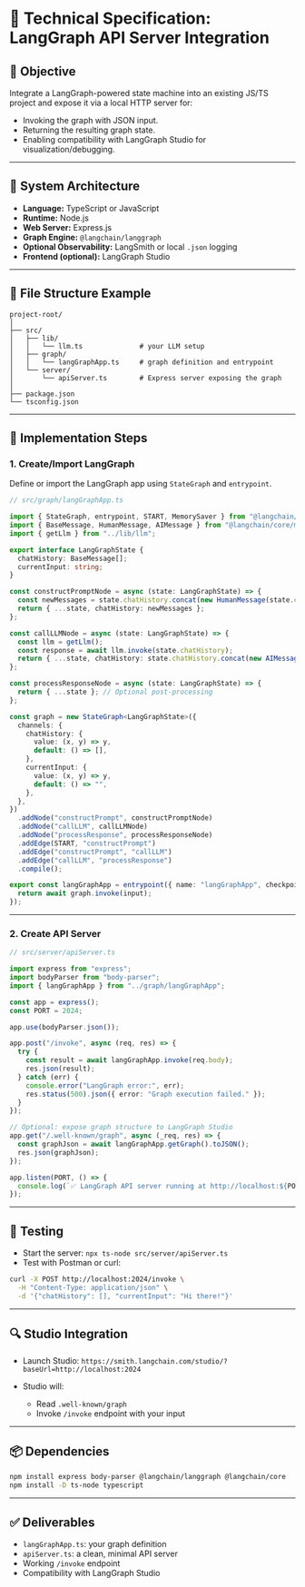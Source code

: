 # 📄 Technical Specification: LangGraph API Server Integration

## 🎯 Objective

Integrate a LangGraph-powered state machine into an existing JS/TS project and expose it via a local HTTP server for:

* Invoking the graph with JSON input.
* Returning the resulting graph state.
* Enabling compatibility with LangGraph Studio for visualization/debugging.

---

## 🧱 System Architecture

* **Language:** TypeScript or JavaScript
* **Runtime:** Node.js
* **Web Server:** Express.js
* **Graph Engine:** `@langchain/langgraph`
* **Optional Observability:** LangSmith or local `.json` logging
* **Frontend (optional):** LangGraph Studio

---

## 📁 File Structure Example

```
project-root/
│
├── src/
│   ├── lib/
│   │   └── llm.ts              # your LLM setup
│   ├── graph/
│   │   └── langGraphApp.ts     # graph definition and entrypoint
│   └── server/
│       └── apiServer.ts        # Express server exposing the graph
│
├── package.json
└── tsconfig.json
```

---

## 🔧 Implementation Steps

### 1. **Create/Import LangGraph**

Define or import the LangGraph app using `StateGraph` and `entrypoint`.

```ts
// src/graph/langGraphApp.ts

import { StateGraph, entrypoint, START, MemorySaver } from "@langchain/langgraph";
import { BaseMessage, HumanMessage, AIMessage } from "@langchain/core/messages";
import { getLlm } from "../lib/llm";

export interface LangGraphState {
  chatHistory: BaseMessage[];
  currentInput: string;
}

const constructPromptNode = async (state: LangGraphState) => {
  const newMessages = state.chatHistory.concat(new HumanMessage(state.currentInput));
  return { ...state, chatHistory: newMessages };
};

const callLLMNode = async (state: LangGraphState) => {
  const llm = getLlm();
  const response = await llm.invoke(state.chatHistory);
  return { ...state, chatHistory: state.chatHistory.concat(new AIMessage(response.content as string)) };
};

const processResponseNode = async (state: LangGraphState) => {
  return { ...state }; // Optional post-processing
};

const graph = new StateGraph<LangGraphState>({
  channels: {
    chatHistory: {
      value: (x, y) => y,
      default: () => [],
    },
    currentInput: {
      value: (x, y) => y,
      default: () => "",
    },
  },
})
  .addNode("constructPrompt", constructPromptNode)
  .addNode("callLLM", callLLMNode)
  .addNode("processResponse", processResponseNode)
  .addEdge(START, "constructPrompt")
  .addEdge("constructPrompt", "callLLM")
  .addEdge("callLLM", "processResponse")
  .compile();

export const langGraphApp = entrypoint({ name: "langGraphApp", checkpointer: new MemorySaver() }, async (input) => {
  return await graph.invoke(input);
});
```

---

### 2. **Create API Server**

```ts
// src/server/apiServer.ts

import express from "express";
import bodyParser from "body-parser";
import { langGraphApp } from "../graph/langGraphApp";

const app = express();
const PORT = 2024;

app.use(bodyParser.json());

app.post("/invoke", async (req, res) => {
  try {
    const result = await langGraphApp.invoke(req.body);
    res.json(result);
  } catch (err) {
    console.error("LangGraph error:", err);
    res.status(500).json({ error: "Graph execution failed." });
  }
});

// Optional: expose graph structure to LangGraph Studio
app.get("/.well-known/graph", async (_req, res) => {
  const graphJson = await langGraphApp.getGraph().toJSON();
  res.json(graphJson);
});

app.listen(PORT, () => {
  console.log(`✅ LangGraph API server running at http://localhost:${PORT}`);
});
```

---

## 🧪 Testing

* Start the server: `npx ts-node src/server/apiServer.ts`
* Test with Postman or curl:

```bash
curl -X POST http://localhost:2024/invoke \
  -H "Content-Type: application/json" \
  -d '{"chatHistory": [], "currentInput": "Hi there!"}'
```

---

## 🔍 Studio Integration

* Launch Studio:
  `https://smith.langchain.com/studio/?baseUrl=http://localhost:2024`
* Studio will:

    * Read `.well-known/graph`
    * Invoke `/invoke` endpoint with your input

---

## 📦 Dependencies

```bash
npm install express body-parser @langchain/langgraph @langchain/core
npm install -D ts-node typescript
```

---

## ✅ Deliverables

* `langGraphApp.ts`: your graph definition
* `apiServer.ts`: a clean, minimal API server
* Working `/invoke` endpoint
* Compatibility with LangGraph Studio